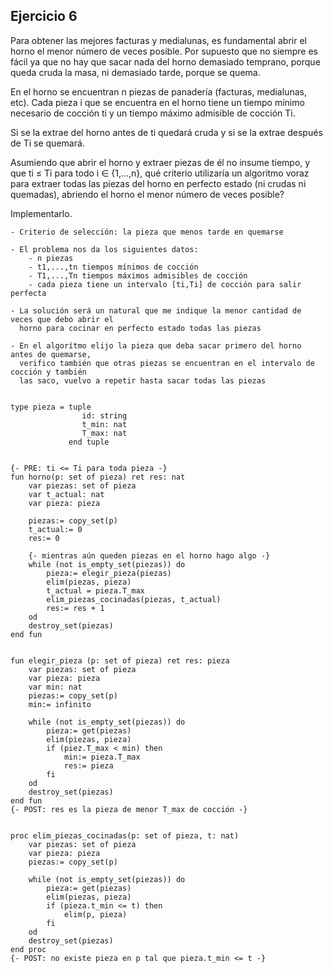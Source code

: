 ## Ejercicio 6
Para obtener las mejores facturas y medialunas, es fundamental abrir el horno el menor número de veces posible. Por supuesto que no siempre es fácil ya que no hay que sacar nada del horno demasiado temprano, porque queda cruda la masa, ni demasiado tarde, porque se quema.

En el horno se encuentran n piezas de panadería (facturas, medialunas, etc). Cada pieza i que se encuentra en el horno tiene un tiempo mínimo necesario de cocción ti y un tiempo máximo admisible de cocción Ti.

Si se la extrae del horno antes de ti quedará cruda y si se la extrae después de Ti se quemará.

Asumiendo que abrir el horno y extraer piezas de él no insume tiempo, y que ti ≤ Ti para todo i ∈ {1,...,n}, qué criterio utilizaría un algoritmo voraz para extraer todas las piezas del horno en perfecto estado (ni crudas ni quemadas), abriendo el horno el menor número de veces posible? 

Implementarlo.

```
- Criterio de selección: la pieza que menos tarde en quemarse

- El problema nos da los siguientes datos:
    - n piezas
    - t1,...,tn tiempos mínimos de cocción
    - T1,...,Tn tiempos máximos admisibles de cocción
    - cada pieza tiene un intervalo [ti,Ti] de cocción para salir perfecta

- La solución será un natural que me indique la menor cantidad de veces que debo abrir el 
  horno para cocinar en perfecto estado todas las piezas

- En el algorítmo elijo la pieza que deba sacar primero del horno antes de quemarse,
  verifico también que otras piezas se encuentran en el intervalo de cocción y también
  las saco, vuelvo a repetir hasta sacar todas las piezas


type pieza = tuple
                id: string
                t_min: nat
                T_max: nat
             end tuple


{- PRE: ti <= Ti para toda pieza -}
fun horno(p: set of pieza) ret res: nat
    var piezas: set of pieza
    var t_actual: nat
    var pieza: pieza

    piezas:= copy_set(p)
    t_actual:= 0
    res:= 0

    {- mientras aún queden piezas en el horno hago algo -}
    while (not is_empty_set(piezas)) do
        pieza:= elegir_pieza(piezas)
        elim(piezas, pieza)
        t_actual = pieza.T_max
        elim_piezas_cocinadas(piezas, t_actual)
        res:= res + 1
    od
    destroy_set(piezas)
end fun


fun elegir_pieza (p: set of pieza) ret res: pieza
    var piezas: set of pieza
    var pieza: pieza
    var min: nat
    piezas:= copy_set(p)
    min:= infinito

    while (not is_empty_set(piezas)) do
        pieza:= get(piezas)
        elim(piezas, pieza)
        if (piez.T_max < min) then
            min:= pieza.T_max
            res:= pieza
        fi
    od
    destroy_set(piezas)
end fun
{- POST: res es la pieza de menor T_max de cocción -}


proc elim_piezas_cocinadas(p: set of pieza, t: nat)
    var piezas: set of pieza
    var pieza: pieza
    piezas:= copy_set(p)

    while (not is_empty_set(piezas)) do
        pieza:= get(piezas)
        elim(piezas, pieza)
        if (pieza.t_min <= t) then
            elim(p, pieza)
        fi
    od
    destroy_set(piezas)
end proc
{- POST: no existe pieza en p tal que pieza.t_min <= t -}
```